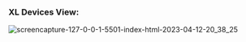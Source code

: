 ### XL Devices View:
![screencapture-127-0-0-1-5501-index-html-2023-04-12-20_38_25](https://user-images.githubusercontent.com/76084810/231509444-5125d17c-8b04-46a5-8d69-d33a2826539e.png)

